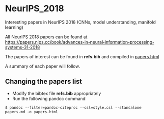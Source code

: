 # NeurIPS_2018 
Interesting papers in NeurIPS 2018 (CNNs, model understanding, manifold learning)

All NeurIPS 2018 papers can be found at
https://papers.nips.cc/book/advances-in-neural-information-processing-systems-31-2018

The papers of interest can be found in __refs.bib__ and compiled in [papers.html](./papers.html)

A summary of each paper will follow.

## Changing the papers list

- Modify the bibtex file __refs.bib__ appropriately
- Run the following pandoc command

```
$ pandoc --filter=pandoc-citeproc --csl=style.csl --standalone papers.md -o papers.html
```
